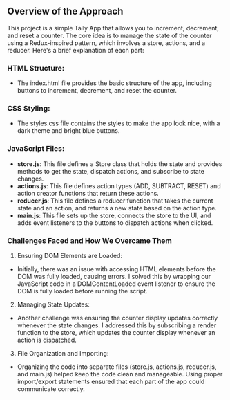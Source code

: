 ## Overview of the Approach

This project is a simple Tally App that allows you to increment, decrement, and reset a counter. The core idea is to manage the state of the counter using a Redux-inspired pattern, which involves a store, actions, and a reducer. Here's a brief explanation of each part:

### HTML Structure:

- The index.html file provides the basic structure of the app, including buttons to increment, decrement, and reset the counter.

### CSS Styling:

- The styles.css file contains the styles to make the app look nice, with a dark theme and bright blue buttons.

### JavaScript Files:

- **store.js**: This file defines a Store class that holds the state and provides methods to get the state, dispatch actions, and subscribe to state changes.
- **actions.js**: This file defines action types (ADD, SUBTRACT, RESET) and action creator functions that return these actions.
- **reducer.js**: This file defines a reducer function that takes the current state and an action, and returns a new state based on the action type.
- **main.js**: This file sets up the store, connects the store to the UI, and adds event listeners to the buttons to dispatch actions when clicked.

### Challenges Faced and How We Overcame Them

1. Ensuring DOM Elements are Loaded:

- Initially, there was an issue with accessing HTML elements before the DOM was fully loaded, causing errors. I solved this by wrapping our JavaScript code in a DOMContentLoaded event listener to ensure the DOM is fully loaded before running the script.

2. Managing State Updates:

- Another challenge was ensuring the counter display updates correctly whenever the state changes. I addressed this by subscribing a render function to the store, which updates the counter display whenever an action is dispatched.

3. File Organization and Importing:

- Organizing the code into separate files (store.js, actions.js, reducer.js, and main.js) helped keep the code clean and manageable. Using proper import/export statements ensured that each part of the app could communicate correctly.
